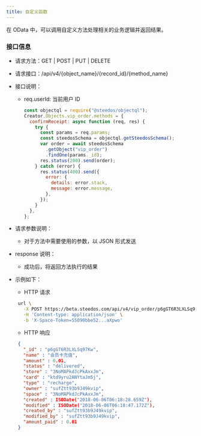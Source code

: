 ```yaml
---
title: 自定义函数
---
```


在 OData 中，可以调用自定义方法处理相关的业务逻辑并返回结果。

### 接口信息

- 请求方法：GET | POST | PUT | DELETE

- 请求接口：/api/v4/{object_name}/{record_id}/{method_name}

- 接口说明：

  - req.userId: 当前用户 ID

    ```js
    const objectql = require("@steedos/objectql");
    Creator.Objects.vip_order.methods = {
      confirmReceipt: async function (req, res) {
        try {
          const params = req.params;
          const steedosSchema = objectql.getSteedosSchema();
          var order = await steedosSchema
            .getObject("vip_order")
            .findOne(params._id);
          res.status(200).send(order);
        } catch (error) {
          res.status(400).send({
            error: {
              details: error.stack,
              message: error.message,
            },
          });
        }
      },
    };
    ```

- 请求参数说明：

  - 对于方法中需要使用的参数，以 JSON 形式发送

- response 说明：

  - 成功后，将返回方法执行的结果

- 示例如下：

  - HTTP 请求

  ```bash
   url \
     -X POST https://beta.steedos.com/api/v4/vip_order/p6gGT6R3LXLSq97Kw/confirmReceipt \
     -H 'Content-type: application/json' \
     -b 'X-Space-Token=55090bbe52...aXpwo'
  ```

  - HTTP 响应

  ```json
   {
     "_id" : "p6gGT6R3LXLSq97Kw",
     "name" : "会员卡充值",
     "amount" : 0.01,
     "status" : "delivered",
     "store" : "3NoMAPkdJcPkAxxJm",
     "card" : "ktd9yru2ANYtaJm5j",
     "type" : "recharge",
     "owner" : "sufZtt93b9J49kvip",
     "space" : "3NoMAPkdJcPkAxxJm",
     "created" : ISODate("2018-06-06T06:18:28.659Z"),
     "modified" : ISODate("2018-06-06T06:18:47.172Z"),
     "created_by" : "sufZtt93b9J49kvip",
     "modified_by" : "sufZtt93b9J49kvip",
     "amount_paid" : 0.01
   }
  ```

